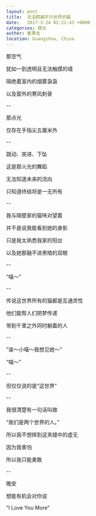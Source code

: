 ```yaml
---
layout: post
title:  无法跨越平行世界的猫
date:   2017-3-24 02:22:43 +0800
categories: 随记
author: 崔秉龙
location: Guangzhou, China
---
```






那空气

犹如一到透明且无法触摸的墙

隔绝着室内的烟雾袅袅

以及窗外的寒风刺骨

--

那点光

仅存在手指尖五厘米外

--

跳动、突进、下坠

这是那火光的舞蹈

无法知道未来的流向

只知道终结将是一无所有

--

我与隔壁家的猫咪对望着

并不是说我能看到她的身影

只是我太熟悉我家的阳台

以及她那融不进黑暗的双眼

--

“喵～”

--

传说这世界所有的猫都是互通灵性

他们能帮人们把梦传递

带到千里之外同时躺着的人

--

“诶～小喵～我想见她～”

“喵～”

--

但仅仅说的是“这世界”

--

我很清楚有一句话叫做

“我们是两个世界的人。”

所以我不想摔到这夹缝中的虚无

因为我害怕

所以我只能勇敢

--

晚安

想能有机会对你说

“I Love You More”
